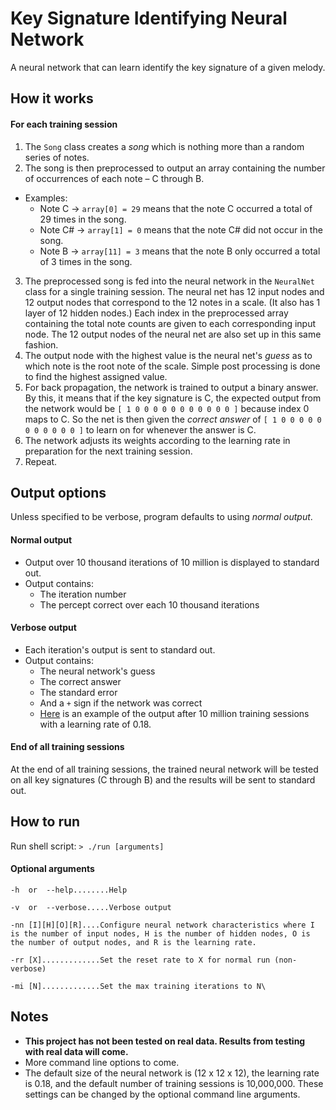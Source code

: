 # Key Signature Identifying Neural Network
A neural network that can learn identify the key signature of a given melody.

## How it works

#### For each training session
1. The `Song` class creates a *song* which is nothing more than a random series 
of notes.
2. The song is then preprocessed to output an array containing the number of 
occurrences of each note – C through B.  
  * Examples: 
    * Note C -> `array[0] = 29` means that the note C occurred a total of 29 
    times in the song.
    * Note C# -> `array[1] = 0` means that the note C# did not occur in the song. 
    * Note B -> `array[11] = 3` means that the note B only occurred a total of 
    3 times in the song.
3. The preprocessed song is fed into the neural network in the `NeuralNet` 
class for a single training session. The neural net has 12 input nodes and 12 
output nodes that correspond to the 12 notes in a scale. (It also has 1 layer of 
12 hidden nodes.) Each index in the preprocessed array containing the 
total note counts are given to each corresponding input node. The 12 output 
nodes of the neural net are also set up in this same fashion.
4. The output node with the highest value is the neural net's *guess* as to 
which note is the root note of the scale. Simple post processing is done to find 
the highest assigned value.
5. For back propagation, the network is trained to output a binary answer. By 
this, it means that if the key signature is C, the expected output from the 
network would be `[ 1 0 0 0 0 0 0 0 0 0 0 0 ]` because index 0 maps to C. So 
the net is then given the *correct answer* of `[ 1 0 0 0 0 0 0 0 0 0 0 0 ]` to 
learn on for whenever the answer is C.
6. The network adjusts its weights according to the learning rate in preparation 
for the next training session.
7. Repeat.

## Output options

Unless specified to be verbose, program defaults to using *normal output*.

#### Normal output
* Output over 10 thousand iterations of 10 million is displayed to standard out.
* Output contains:
  * The iteration number
  * The percept correct over each 10 thousand iterations

#### Verbose output
* Each iteration's output is sent to standard out.
* Output contains:
  * The neural network's guess
  * The correct answer
  * The standard error
  * And a `+` sign if the network was correct
  * [Here](http://i.imgur.com/2QhDqRl.png) is an example of the output after 10 
  million training sessions with a learning rate of 0.18.
  
#### End of all training sessions

At the end of all training sessions, the trained neural network will be tested
on all key signatures (C through B) and the results will be sent to standard out.
  
## How to run

Run shell script: `> ./run [arguments]`

#### Optional arguments

`-h  or  --help........Help`

`-v  or  --verbose.....Verbose output`

`-nn [I][H][O][R]....Configure neural network characteristics where I is the
number of input nodes, H is the number of hidden nodes, O is the number of
output nodes, and R is the learning rate.`

`-rr [X].............Set the reset rate to X for normal run (non-verbose)`

`-mi [N].............Set the max training iterations to N\`

## Notes
* **This project has not been tested on real data. Results from testing with 
real data will come.**
* More command line options to come.
* The default size of the neural network is (12 x 12 x 12), the learning rate
is 0.18, and the default number of training sessions is 10,000,000. These
settings can be changed by the optional command line arguments.
